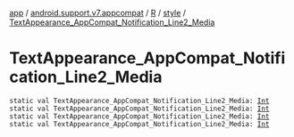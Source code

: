 [app](../../../index.md) / [android.support.v7.appcompat](../../index.md) / [R](../index.md) / [style](index.md) / [TextAppearance_AppCompat_Notification_Line2_Media](.)

# TextAppearance_AppCompat_Notification_Line2_Media

`static val TextAppearance_AppCompat_Notification_Line2_Media: `[`Int`](https://kotlinlang.org/api/latest/jvm/stdlib/kotlin/-int/index.html)
`static val TextAppearance_AppCompat_Notification_Line2_Media: `[`Int`](https://kotlinlang.org/api/latest/jvm/stdlib/kotlin/-int/index.html)
`static val TextAppearance_AppCompat_Notification_Line2_Media: `[`Int`](https://kotlinlang.org/api/latest/jvm/stdlib/kotlin/-int/index.html)
`static val TextAppearance_AppCompat_Notification_Line2_Media: `[`Int`](https://kotlinlang.org/api/latest/jvm/stdlib/kotlin/-int/index.html)